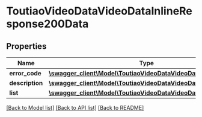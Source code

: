 # ToutiaoVideoDataVideoDataInlineResponse200Data

## Properties
Name | Type | Description | Notes
------------ | ------------- | ------------- | -------------
**error_code** | [**\swagger_client\Model\ToutiaoVideoDataVideoDataErrorCode**](ToutiaoVideoDataVideoDataErrorCode.md) |  | 
**description** | [**\swagger_client\Model\ToutiaoVideoDataVideoDataDescription**](ToutiaoVideoDataVideoDataDescription.md) |  | 
**list** | [**\swagger_client\Model\ToutiaoVideoDataVideoDataToutiaoVideo[]**](ToutiaoVideoDataVideoDataToutiaoVideo.md) |  | [optional] 

[[Back to Model list]](../README.md#documentation-for-models) [[Back to API list]](../README.md#documentation-for-api-endpoints) [[Back to README]](../README.md)

